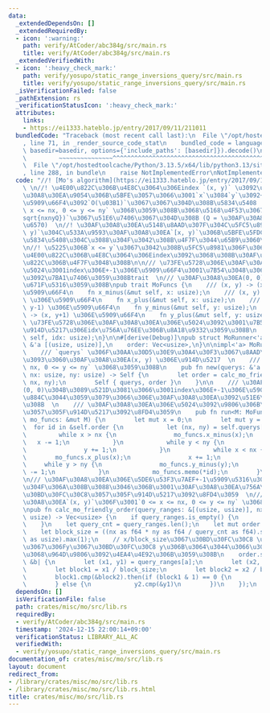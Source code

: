 ```yaml
---
data:
  _extendedDependsOn: []
  _extendedRequiredBy:
  - icon: ':warning:'
    path: verify/AtCoder/abc384g/src/main.rs
    title: verify/AtCoder/abc384g/src/main.rs
  _extendedVerifiedWith:
  - icon: ':heavy_check_mark:'
    path: verify/yosupo/static_range_inversions_query/src/main.rs
    title: verify/yosupo/static_range_inversions_query/src/main.rs
  _isVerificationFailed: false
  _pathExtension: rs
  _verificationStatusIcon: ':heavy_check_mark:'
  attributes:
    links:
    - https://ei1333.hateblo.jp/entry/2017/09/11/211011
  bundledCode: "Traceback (most recent call last):\n  File \"/opt/hostedtoolcache/Python/3.13.5/x64/lib/python3.13/site-packages/onlinejudge_verify/documentation/build.py\"\
    , line 71, in _render_source_code_stat\n    bundled_code = language.bundle(stat.path,\
    \ basedir=basedir, options={'include_paths': [basedir]}).decode()\n          \
    \         ~~~~~~~~~~~~~~~^^^^^^^^^^^^^^^^^^^^^^^^^^^^^^^^^^^^^^^^^^^^^^^^^^^^^^^^^^^^^^^^^^\n\
    \  File \"/opt/hostedtoolcache/Python/3.13.5/x64/lib/python3.13/site-packages/onlinejudge_verify/languages/rust.py\"\
    , line 288, in bundle\n    raise NotImplementedError\nNotImplementedError\n"
  code: "//! [Mo's algorithm](https://ei1333.hateblo.jp/entry/2017/09/11/211011) \
    \ \n//! \u4E00\u822C\u306B\u4E8C\u3064\u306Eindex `(x, y)` \u3092\u3068\u308B\u30AF\
    \u30A8\u30EA\u9054\u306B\u5BFE\u3057\u3066\u3001`x`\u3084`y`\u3092+-1\u3059\u308B\
    \u5909\u66F4\u3092`O(\u03B1)`\u3067\u3067\u304D\u308B\u5834\u5408  \n//! `0 <=\
    \ x <= nx, 0 <= y <= ny` \u3068\u3059\u308B\u3068\u5168\u4F53\u3067`O(\u03B1\\\
    sqrt{nxnyQ})`\u3067\u51E6\u7406\u3067\u304D\u308B (Q = \u30AF\u30A8\u30EA\u306E\
    \u6570)  \n//! \u30AF\u30A8\u30EA\u5148\u8AAD\u307F\u304C\u5FC5\u8981  \n//! index`(x,\
    \ y)`\u304C\u533A\u9593\u30AF\u30A8\u30EA`[x, y)`\u306B\u5BFE\u5FDC\u3059\u308B\
    \u5834\u5408\u304C\u3088\u304F\u3042\u308B\u4F7F\u3044\u65B9\u3060\u304C\u3001\
    \n//! \u5225\u306B`x <= y`\u3067\u3042\u308B\u5FC5\u8981\u306F\u306A\u304F\u3001\
    \u4E00\u822C\u306B\u4E8C\u3064\u306Eindex\u3092\u3068\u308B\u30AF\u30A8\u30EA\u5168\
    \u822C\u306B\u4F7F\u3048\u308B\n\n/// \u73FE\u5728\u306E\u30AF\u30A8\u30EA\u306E\
    \u5024\u3001index\u306E+-1\u306E\u5909\u66F4\u3001\u7B54\u3048\u306E\u914D\u5217\
    \u3092\u7BA1\u7406\u3059\u308Btrait  \n/// \u30AF\u30A8\u30EA(0, 0)\u3067\u521D\
    \u671F\u5316\u3059\u308B\npub trait MoFuncs {\n    /// (x, y) -> (x-1, y) \u306E\
    \u5909\u66F4\n    fn x_minus(&mut self, x: usize);\n    /// (x, y) -> (x+1, y)\
    \ \u306E\u5909\u66F4\n    fn x_plus(&mut self, x: usize);\n    /// (x, y) -> (x,\
    \ y-1) \u306E\u5909\u66F4\n    fn y_minus(&mut self, y: usize);\n    /// (x, y)\
    \ -> (x, y+1) \u306E\u5909\u66F4\n    fn y_plus(&mut self, y: usize);\n    ///\
    \ \u73FE\u5728\u306E\u30AF\u30A8\u30EA\u306E\u5024\u3092\u3001\u7B54\u3048\u306E\
    \u914D\u5217\u306Eidx\u756A\u76EE\u306B\u8A18\u9332\u3059\u308B\n    fn memo(&mut\
    \ self, idx: usize);\n}\n\n#[derive(Debug)]\npub struct MoRunner<'a> {\n    querys:\
    \ &'a [(usize, usize)],\n    order: Vec<usize>,\n}\n\nimpl<'a> MoRunner<'a> {\n\
    \    /// `querys` \u306F\u30AA\u30D5\u30E9\u30A4\u30F3\u3067\u8AAD\u307F\u8FBC\
    \u3093\u3060\u30AF\u30A8\u30EA(x, y) \u306E\u914D\u5217  \n    /// `0 <= x <=\
    \ nx, 0 <= y <= ny` \u3068\u3059\u308B\n    pub fn new(querys: &'a [(usize, usize)],\
    \ nx: usize, ny: usize) -> Self {\n        let order = calc_mo_friendly_order(querys,\
    \ nx, ny);\n        Self { querys, order }\n    }\n\n    /// \u30AF\u30A8\u30EA\
    (0, 0)\u304B\u3089\u521D\u3081\u3066\u3001index\u306E+-1\u306E\u5909\u66F4\u3092\
    \u884C\u3044\u3059\u3079\u3066\u306E\u30AF\u30A8\u30EA\u3092\u51E6\u7406\u3059\
    \u308B  \n    /// \u30AF\u30A8\u30EA\u306E\u5024\u3092\u9806\u306B\u4FDD\u6301\
    \u3057\u305F\u914D\u5217\u3092\u8FD4\u3059\n    pub fn run<M: MoFuncs>(&self,\
    \ mo_funcs: &mut M) {\n        let mut x = 0;\n        let mut y = 0;\n      \
    \  for id in &self.order {\n            let (nx, ny) = self.querys[*id];\n   \
    \         while x > nx {\n                mo_funcs.x_minus(x);\n             \
    \   x -= 1;\n            }\n            while y < ny {\n                mo_funcs.y_plus(y);\n\
    \                y += 1;\n            }\n            while x < nx {\n        \
    \        mo_funcs.x_plus(x);\n                x += 1;\n            }\n       \
    \     while y > ny {\n                mo_funcs.y_minus(y);\n                y\
    \ -= 1;\n            }\n            mo_funcs.memo(*id);\n        }\n    }\n}\n\
    \n/// \u30AF\u30A8\u30EA\u306E\u5DE6\u53F3\u7AEF+-1\u5909\u5316\u304C\u5C11\u306A\
    \u304F\u306A\u308B\u3088\u3046\u306B\u3001\u30AF\u30A8\u30EA\u756A\u53F7[0,1,...Q)\u3092\
    \u30BD\u30FC\u30C8\u3057\u305F\u914D\u5217\u3092\u8FD4\u3059  \n/// \u5404\u30AF\
    \u30A8\u30EA`(x, y)`\u306F\u3001`0 <= x <= nx, 0 <= y <= ny` \u3068\u3059\u308B\
    \npub fn calc_mo_friendly_order(query_ranges: &[(usize, usize)], nx: usize, ny:\
    \ usize) -> Vec<usize> {\n    if query_ranges.is_empty() {\n        return vec![];\n\
    \    }\n    let query_cnt = query_ranges.len();\n    let mut order = (0..query_cnt).collect::<Vec<_>>();\n\
    \    let block_size = ((nx as f64 * ny as f64 / query_cnt as f64).sqrt().ceil()\
    \ as usize).max(1);\n    // x/block_size\u3067\u30BD\u30FC\u30C8 \u305D\u306E\u4E2D\
    \u3067\u306Fy\u3067\u30BD\u30FC\u30C8 y\u306B\u3064\u3044\u3066\u306F\u6607\u9806\
    \u3068\u964D\u9806\u3092\u4EA4\u4E92\u306B\u3059\u308B\n    order.sort_unstable_by(|&a,\
    \ &b| {\n        let (x1, y1) = query_ranges[a];\n        let (x2, y2) = query_ranges[b];\n\
    \        let block1 = x1 / block_size;\n        let block2 = x2 / block_size;\n\
    \        block1.cmp(&block2).then(if (block1 & 1) == 0 {\n            y1.cmp(&y2)\n\
    \        } else {\n            y2.cmp(&y1)\n        })\n    });\n    order\n}\n"
  dependsOn: []
  isVerificationFile: false
  path: crates/misc/mo/src/lib.rs
  requiredBy:
  - verify/AtCoder/abc384g/src/main.rs
  timestamp: '2024-12-15 22:00:14+09:00'
  verificationStatus: LIBRARY_ALL_AC
  verifiedWith:
  - verify/yosupo/static_range_inversions_query/src/main.rs
documentation_of: crates/misc/mo/src/lib.rs
layout: document
redirect_from:
- /library/crates/misc/mo/src/lib.rs
- /library/crates/misc/mo/src/lib.rs.html
title: crates/misc/mo/src/lib.rs
---
```

